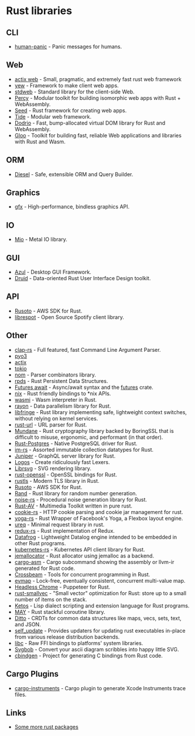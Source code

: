 # Rust libraries

## CLI

* [human-panic](https://github.com/yoshuawuyts/human-panic) - Panic messages for humans.

## Web

* [actix web](https://github.com/actix/actix-web) - Small, pragmatic, and extremely fast rust web framework
* [yew](https://github.com/DenisKolodin/yew) - Framework to make client web apps.
* [stdweb](https://github.com/koute/stdweb) - Standard library for the client-side Web.
* [Percy](https://github.com/chinedufn/percy) - Modular toolkit for building isomorphic web apps with Rust + WebAssembly.
* [Seed](https://github.com/David-OConnor/seed) - Rust framework for creating web apps.
* [Tide](https://github.com/rust-net-web/tide) - Modular web framework.
* [Dodrio](https://github.com/fitzgen/dodrio) - Fast, bump-allocated virtual DOM library for Rust and WebAssembly.
* [Gloo](https://github.com/rustwasm/gloo) - Toolkit for building fast, reliable Web applications and libraries with Rust and Wasm.

## ORM

* [Diesel](https://github.com/diesel-rs/diesel) - Safe, extensible ORM and Query Builder.

## Graphics

* [gfx](https://github.com/gfx-rs/gfx) - High-performance, bindless graphics API.

## IO

* [Mio](https://github.com/carllerche/mio) - Metal IO library.

## GUI

* [Azul](https://github.com/maps4print/azul) - Desktop GUI Framework.
* [Druid](https://github.com/xi-editor/druid) - Data-oriented Rust User Interface Design toolkit.

## API

* [Rusoto](https://github.com/rusoto/rusoto) - AWS SDK for Rust.
* [librespot](https://github.com/librespot-org/librespot) - Open Source Spotify client library.

## Other

* [clap-rs](https://github.com/kbknapp/clap-rs) - Full featured, fast Command Line Argument Parser.
* [pyo3](https://github.com/PyO3/pyo3)
* [actix](https://github.com/actix/actix)
* [tokio](https://github.com/tokio-rs/tokio)
* [nom](https://github.com/Geal/nom) - Parser combinators library.
* [rpds](https://github.com/orium/rpds) - Rust Persistent Data Structures.
* [Futures await](https://github.com/alexcrichton/futures-await) - Async/await syntax and the [futures](https://crates.io/crates/futures) crate.
* [nix](https://github.com/nix-rust/nix) - Rust friendly bindings to \*nix APIs.
* [wasmi](https://github.com/paritytech/wasmi) - Wasm interpreter in Rust.
* [rayon](https://github.com/rayon-rs/rayon) - Data parallelism library for Rust.
* [libfringe](https://github.com/edef1c/libfringe) - Rust library implementing safe, lightweight context switches, without relying on kernel services.
* [rust-url](https://github.com/servo/rust-url) - URL parser for Rust.
* [Mundane](https://github.com/google/mundane/) - Rust cryptography library backed by BoringSSL that is difficult to misuse, ergonomic, and performant \(in that order\).
* [Rust-Postgres](https://github.com/sfackler/rust-postgres) - Native PostgreSQL driver for Rust.
* [im-rs](https://github.com/bodil/im-rs) - Assorted immutable collection datatypes for Rust.
* [Juniper](https://github.com/graphql-rust/juniper) - GraphQL server library for Rust.
* [Logos](https://github.com/maciejhirsz/logos) - Create ridiculously fast Lexers.
* [Librsvg](https://github.com/GNOME/librsvg) - SVG rendering library.
* [rust-openssl](https://github.com/sfackler/rust-openssl) - OpenSSL bindings for Rust.
* [rustls](https://github.com/ctz/rustls) - Modern TLS library in Rust.
* [Rusoto](https://www.rusoto.org/) - AWS SDK for Rust.
* [Rand](https://github.com/rust-random/rand) - Rust library for random number generation.
* [noise-rs](https://github.com/Razaekel/noise-rs) - Procedural noise generation library for Rust.
* [Rust-AV](https://github.com/rust-av/rust-av) - Multimedia Toolkit written in pure rust.
* [cookie-rs](https://github.com/alexcrichton/cookie-rs) - HTTP cookie parsing and cookie jar management for rust.
* [yoga-rs](https://github.com/bschwind/yoga-rs) - Rust Wrapper of Facebook's Yoga, a Flexbox layout engine.
* [ureq](https://github.com/algesten/ureq) - Minimal request library in rust.
* [redux-rs](https://github.com/redux-rs/redux-rs) - Rust implementation of Redux.
* [Datafrog](https://github.com/rust-lang-nursery/datafrog) - Lightweight Datalog engine intended to be embedded in other Rust programs.
* [kubernetes-rs](https://github.com/anguslees/kubernetes-rs) - Kubernetes API client library for Rust.
* [jemallocator](https://github.com/gnzlbg/jemallocator) - Rust allocator using jemalloc as a backend.
* [cargo-asm](https://github.com/gnzlbg/cargo-asm) - Cargo subcommand showing the assembly or llvm-ir generated for Rust code.
* [Crossbeam](https://github.com/crossbeam-rs/crossbeam) - Tools for concurrent programming in Rust.
* [evmap](https://github.com/jonhoo/rust-evmap) - Lock-free, eventually consistent, concurrent multi-value map.
* [Headless Chrome](https://github.com/atroche/rust-headless-chrome) - Puppeteer for Rust.
* [rust-smallvec](https://github.com/servo/rust-smallvec) - "Small vector" optimization for Rust: store up to a small number of items on the stack.
* [Ketos](https://github.com/murarth/ketos) - Lisp dialect scripting and extension language for Rust programs.
* [MAY](https://github.com/Xudong-Huang/may) - Rust stackful coroutine library.
* [Ditto](https://github.com/alex-shapiro/ditto) - CRDTs for common data structures like maps, vecs, sets, text, and JSON.
* [self\_update](https://github.com/jaemk/self_update) - Provides updaters for updating rust executables in-place from various release distribution backends.
* [libc](https://github.com/rust-lang/libc) - Raw FFI bindings to platforms' system libraries.
* [Svgbob](https://github.com/ivanceras/svgbob) - Convert your ascii diagram scribbles into happy little SVG.
* [cbindgen](https://github.com/eqrion/cbindgen) - Project for generating C bindings from Rust code.

## Cargo Plugins

* [cargo-instruments](https://github.com/cmyr/cargo-instruments) - Cargo plugin to generate Xcode Instruments trace files.

## Links

* [Some more rust packages](https://github.com/yoshuawuyts/knowledge/blob/dd5cbf2d68bb85fa2e150a607b3267c2d36bc37b/computers/rust/packages.md)

